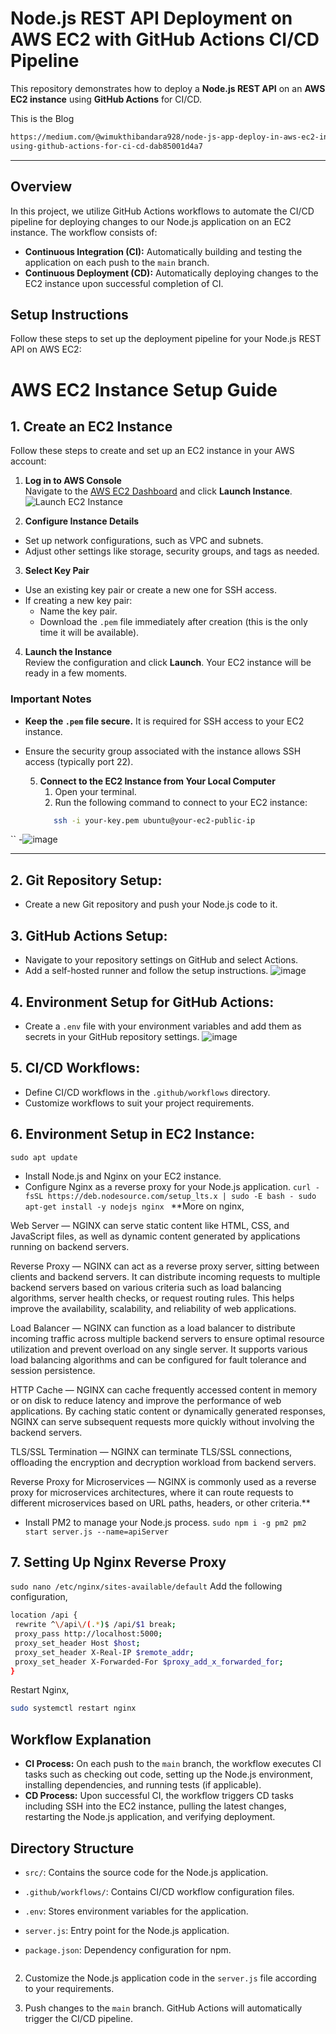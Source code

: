 # Node.js REST API Deployment on AWS EC2 with GitHub Actions CI/CD Pipeline

This repository demonstrates how to deploy a **Node.js REST API** on an **AWS EC2 instance** using **GitHub Actions** for CI/CD.

This is the Blog
```sh
https://medium.com/@wimukthibandara928/node-js-app-deploy-in-aws-ec2-instance-
using-github-actions-for-ci-cd-dab85001d4a7
```

---

## Overview

In this project, we utilize GitHub Actions workflows to automate the CI/CD pipeline for deploying changes to our Node.js application on an EC2 instance. The workflow consists of:

- **Continuous Integration (CI):** Automatically building and testing the application on each push to the `main` branch.
- **Continuous Deployment (CD):** Automatically deploying changes to the EC2 instance upon successful completion of CI.

## Setup Instructions

Follow these steps to set up the deployment pipeline for your Node.js REST API on AWS EC2:

# AWS EC2 Instance Setup Guide

## 1. Create an EC2 Instance
Follow these steps to create and set up an EC2 instance in your AWS account:

   1. **Log in to AWS Console**  
   Navigate to the [AWS EC2 Dashboard](https://aws.amazon.com/ec2/) and click **Launch Instance**.
   ![Launch EC2 Instance](https://github.com/user-attachments/assets/abf0af94-fd16-47ec-9aab-ebb7b4b70f9d)

   2. **Configure Instance Details**  
   - Set up network configurations, such as VPC and subnets.
   - Adjust other settings like storage, security groups, and tags as needed.

   3. **Select Key Pair**  
   - Use an existing key pair or create a new one for SSH access.
   - If creating a new key pair:
     - Name the key pair.
     - Download the `.pem` file immediately after creation (this is the only time it will be available).

   4. **Launch the Instance**  
   Review the configuration and click **Launch**. Your EC2 instance will be ready in a few moments.

### Important Notes
- **Keep the `.pem` file secure.** It is required for SSH access to your EC2 instance.
- Ensure the security group associated with the instance allows SSH access (typically port 22).

   5. **Connect to the EC2 Instance from Your Local Computer**
      1. Open your terminal.  
      2. Run the following command to connect to your EC2 instance:  
      ```bash
         ssh -i your-key.pem ubuntu@your-ec2-public-ip
``
      -![image](https://github.com/user-attachments/assets/0c8bfbc1-af72-439c-af16-05ab3b1de1b6)
      
---

## 2. **Git Repository Setup:**
   - Create a new Git repository and push your Node.js code to it.

## 3. **GitHub Actions Setup:**
   - Navigate to your repository settings on GitHub and select Actions.
   - Add a self-hosted runner and follow the setup instructions.
     ![image](https://github.com/user-attachments/assets/b051d1a8-18ca-41fa-99e1-ee19f80d3e5f)


## 4. **Environment Setup for GitHub Actions:**
   - Create a `.env` file with your environment variables and add them as secrets in your GitHub repository settings.
     ![image](https://github.com/user-attachments/assets/95d49772-8731-415a-a02b-889a25cc5b74)


## 5. **CI/CD Workflows:**
   - Define CI/CD workflows in the `.github/workflows` directory.
   - Customize workflows to suit your project requirements.

## 6. **Environment Setup in EC2 Instance:**
   `sudo apt update`
   - Install Node.js and Nginx on your EC2 instance.
   - Configure Nginx as a reverse proxy for your Node.js application.
     `curl -fsSL https://deb.nodesource.com/setup_lts.x | sudo -E bash -
      sudo apt-get install -y nodejs nginx
     `
     **More on nginx,

Web Server — NGINX can serve static content like HTML, CSS, and JavaScript files, as well as dynamic content generated by applications running on backend servers.

Reverse Proxy — NGINX can act as a reverse proxy server, sitting between clients and backend servers. It can distribute incoming requests to multiple backend servers based on various criteria such as load balancing algorithms, server health checks, or request routing rules. This helps improve the availability, scalability, and reliability of web applications.

Load Balancer — NGINX can function as a load balancer to distribute incoming traffic across multiple backend servers to ensure optimal resource utilization and prevent overload on any single server. It supports various load balancing algorithms and can be configured for fault tolerance and session persistence.

HTTP Cache — NGINX can cache frequently accessed content in memory or on disk to reduce latency and improve the performance of web applications. By caching static content or dynamically generated responses, NGINX can serve subsequent requests more quickly without involving the backend servers.

TLS/SSL Termination — NGINX can terminate TLS/SSL connections, offloading the encryption and decryption workload from backend servers.

Reverse Proxy for Microservices — NGINX is commonly used as a reverse proxy for microservices architectures, where it can route requests to different microservices based on URL paths, headers, or other criteria.**

   - Install PM2 to manage your Node.js process.
     `sudo npm i -g pm2
pm2 start server.js --name=apiServer`

## 7. Setting Up Nginx Reverse Proxy
   `sudo nano /etc/nginx/sites-available/default`
Add the following configuration,
 ```bash
location /api {
  rewrite ^\/api\/(.*)$ /api/$1 break;
  proxy_pass http://localhost:5000;
  proxy_set_header Host $host;
  proxy_set_header X-Real-IP $remote_addr;
  proxy_set_header X-Forwarded-For $proxy_add_x_forwarded_for;
}
```
Restart Nginx,

```bash
sudo systemctl restart nginx
```

## Workflow Explanation

- **CI Process:** On each push to the `main` branch, the workflow executes CI tasks such as checking out code, setting up the Node.js environment, installing dependencies, and running tests (if applicable).
- **CD Process:** Upon successful CI, the workflow triggers CD tasks including SSH into the EC2 instance, pulling the latest changes, restarting the Node.js application, and verifying deployment.


## Directory Structure

- `src/`: Contains the source code for the Node.js application.
- `.github/workflows/`: Contains CI/CD workflow configuration files.
- `.env`: Stores environment variables for the application.
- `server.js`: Entry point for the Node.js application.
- `package.json`: Dependency configuration for npm.

   ```

2. Customize the Node.js application code in the `server.js` file according to your requirements.

3. Push changes to the `main` branch. GitHub Actions will automatically trigger the CI/CD pipeline.

